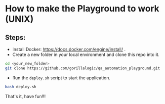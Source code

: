 # How to make the Playground to work (UNIX)
## Steps:
- Install Docker: https://docs.docker.com/engine/install/ .
- Create a new folder in your local environment and clone this repo into it.
```bash
cd <your_new_folder>
git clone https://github.com/gorillalogic/qa_automation_playground.git
```
- Run the `deploy.sh` script to start the application.
```bash
bash deploy.sh
```

That's it, have fun!!!